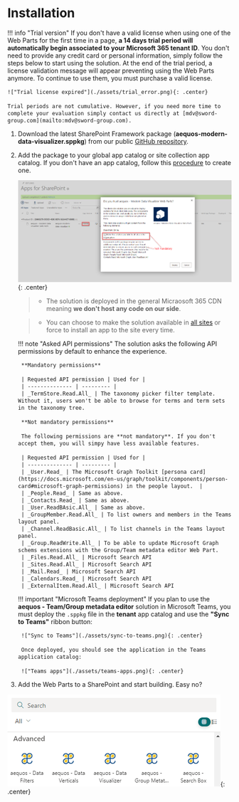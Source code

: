 # Installation

!!! info "Trial version"
    If you don't have a valid license when using one of the Web Parts for the first time in a page, **a 14 days trial period will automatically begin associated to your Microsoft 365 tenant ID**. You don't need to provide any credit card or personal information, simply follow the steps below to start using the solution. At the end of the trial period, a license validation message will appear preventing using the Web Parts anymore. To continue to use them, you must purchase a valid license. 

    !["Trial license expired"](./assets/trial_error.png){: .center}
    
    Trial periods are not cumulative. However, if you need more time to complete your evaluation simply contact us directly at [mdv@sword-group.com](mailto:mdv@sword-group.com).

1. Download the latest SharePoint Framework package (**aequos-modern-data-visualizer.sppkg**) from our public [GitHub repository](https://github.com/aequos-solutions/modern-data-visualizer/releases).
2. Add the package to your global app catalog or site collection app catalog. If you don't have an app catalog, follow this [procedure](https://docs.microsoft.com/en-us/sharepoint/use-app-catalog) to create one.

    !["App Catalog "](./assets/app_catalog.png){: .center}

    > * The solution is deployed in the general Micraosoft 365 CDN meaning **we don't host any code on our side**.

    > * You can choose to make the solution available in [all sites](https://docs.microsoft.com/en-us/sharepoint/dev/spfx/tenant-scoped-deployment) or force to install an app to the site every time.

    !!! note "Asked API permissions"
        The solution asks the following API permissions by default to enhance the experience. 
        
        **Mandatory permissions**

        | Requested API permission | Used for |
        | -------------- | --------- |
        | _TermStore.Read.All_ | The taxonomy picker filter template. Without it, users won't be able to browse for terms and term sets in the taxonomy tree.

        **Not mandatory permissions**
        
        The following permissions are **not mandatory**. If you don't accept them, you will simpy have less available features.

        | Requested API permission | Used for |
        | -------------- | --------- |
        | _User.Read_ | The Microsoft Graph Toolkit [persona card](https://docs.microsoft.com/en-us/graph/toolkit/components/person-card#microsoft-graph-permissions) in the people layout.  |
        | _People.Read_ | Same as above.
        | _Contacts.Read_ | Same as above.
        | _User.ReadBAsic.All_ | Same as above.
        | _GroupMember.Read.All_ | To list owners and members in the Teams layout panel.
        | _Channel.ReadBasic.All_ | To list channels in the Teams layout panel.
        | _Group.ReadWrite.All_ | To be able to update Microsoft Graph schems extensions with the Group/Team metadata editor Web Part.
        | _Files.Read.All_ | Microsoft Search API
        | _Sites.Read.All_ | Microsoft Search API
        | _Mail.Read_ | Microsoft Search API
        | _Calendars.Read_ | Microsoft Search API
        | _ExternalItem.Read.All_ | Microsoft Search API

    !!! important "Microsoft Teams deployment"
        If you plan to use the **aequos - Team/Group metadata editor** solution in Microsoft Teams, you must deploy the `.sppkg` file in the **tenant** app catalog and use the **"Sync to Teams"** ribbon button:

        !["Sync to Teams"](./assets/sync-to-teams.png){: .center}

        Once deployed, you should see the application in the Teams application catalog:

        !["Teams apps"](./assets/teams-apps.png){: .center}
   
3. Add the Web Parts to a SharePoint and start building. Easy no?

!["Available Web Parts"](./assets/webparts.png){: .center}